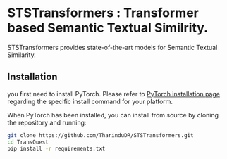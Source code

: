# STSTransformers : Transformer based Semantic Textual Similrity. 

STSTransformers provides state-of-the-art models for Semantic Textual Similarity.

## Installation
you first need to install PyTorch.
Please refer to [PyTorch installation page](https://pytorch.org/get-started/locally/#start-locally) regarding the specific install command for your platform.

When PyTorch has been installed, you can install from source by cloning the repository and running:

```bash
git clone https://github.com/TharinduDR/STSTransformers.git
cd TransQuest
pip install -r requirements.txt
``` 